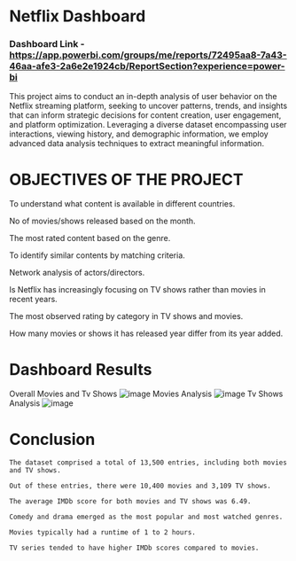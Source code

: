 # Netflix Dashboard 

### Dashboard Link - https://app.powerbi.com/groups/me/reports/72495aa8-7a43-46aa-afe3-2a6e2e1924cb/ReportSection?experience=power-bi

This project aims to conduct an in-depth analysis of user behavior on the Netflix streaming platform, seeking to uncover patterns, trends, and insights that can inform strategic decisions for content creation, 
user engagement, and platform optimization. Leveraging a diverse dataset encompassing user interactions, viewing history, and demographic information, we employ advanced data analysis techniques to extract meaningful information.

# OBJECTIVES OF THE PROJECT

To understand what content is available in different countries.

No of movies/shows released based on the month. 

The most rated content based on the genre. 

To identify similar contents by matching criteria.

Network analysis of actors/directors. 

Is Netflix has increasingly focusing on TV shows rather than movies in recent years. 

The most observed rating by category in TV shows and movies.

How many movies or shows it has released year differ from its year added.

# Dashboard Results 
Overall Movies and Tv Shows 
![image](https://github.com/sohammhatre036/Data-Analysis/assets/131856125/5eea0748-54d1-4116-9c94-4d9a60f8928b)
Movies Analysis
![image](https://github.com/sohammhatre036/Data-Analysis/assets/131856125/53892d35-1fe0-4eab-ae1b-588de9e9aaa7)
Tv Shows Analysis
![image](https://github.com/sohammhatre036/Data-Analysis/assets/131856125/a572fa7f-bd37-4215-b611-f1fc5d1bd26e)






# Conclusion

 	The dataset comprised a total of 13,500 entries, including both movies and TV shows.

 	Out of these entries, there were 10,400 movies and 3,109 TV shows. 

 	The average IMDb score for both movies and TV shows was 6.49. 

 	Comedy and drama emerged as the most popular and most watched genres. 

 	Movies typically had a runtime of 1 to 2 hours. 

 	TV series tended to have higher IMDb scores compared to movies.





